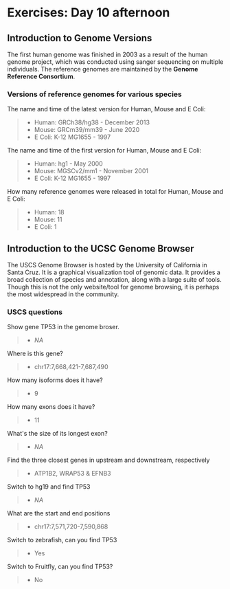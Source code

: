 # Exercises: Day 10 afternoon

## Introduction to Genome Versions

The first human genome was finished in 2003 as a result of the human genome project, which was conducted using sanger sequencing on multiple individuals.
The reference genomes are maintained by the **Genome Reference Consortium**.


### Versions of reference genomes for various species
The name and time of the latest version for Human, Mouse and E Coli:
> * Human: GRCh38/hg38 - December 2013
> * Mouse: GRCm39/mm39 - June 2020
> * E Coli: K-12 MG1655 - 1997

The name and time of the first version for Human, Mouse and E Coli:
> * Human: hg1 - May 2000
> * Mouse: MGSCv2/mm1 - November 2001
> * E Coli: K-12 MG1655 - 1997

How many reference genomes were released in total for Human, Mouse and E Coli:
> * Human: 18
> * Mouse: 11
> * E Coli: 1


## Introduction to the UCSC Genome Browser

The USCS Genome Browser is hosted by the University of California in Santa Cruz.
It is a graphical visualization tool of genomic data.
It provides a broad collection of species and annotation, along with a large suite of tools.
Though this is not the only website/tool for genome browsing, it is perhaps the most widespread in the community.

### USCS questions

Show gene TP53 in the genome broser.
> * *NA*

Where is this gene?
> * chr17:7,668,421-7,687,490

How many isoforms does it have?
> * 9

How many exons does it have?
> * 11

What's the size of its longest exon?
> * *NA*

Find the three closest genes in upstream and downstream, respectively
> * ATP1B2, WRAP53 & EFNB3

Switch to hg19 and find TP53
> * *NA*

What are the start and end positions
> * chr17:7,571,720-7,590,868

Switch to zebrafish, can you find TP53
> * Yes

Switch to Fruitfly, can you find TP53? 
> * No
